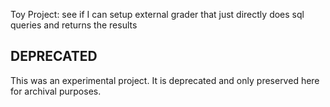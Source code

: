 Toy Project: see if I can setup external grader that just directly does sql queries and returns the results


## DEPRECATED

This was an experimental project.
It is deprecated and only preserved here for archival purposes.
